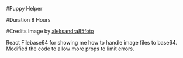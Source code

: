 #Puppy Helper

#Duration
8 Hours

#Credits
Image by [aleksandra85foto](https://pixabay.com/users/aleksandra85foto-463403/?utm_source=link-attribution&utm_medium=referral&utm_campaign=image&utm_content=635410")

React Filebase64 for showing me how to handle image files to base64. Modified the code to allow more props to limit errors. 
